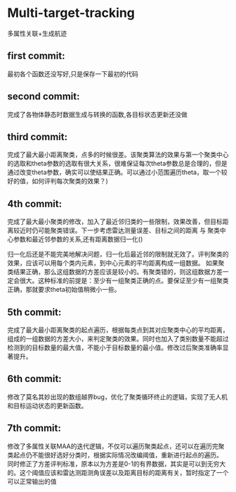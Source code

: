 # Multi-target-tracking
多属性关联+生成航迹

## first commit:
最初各个函数还没写好,只是保存一下最初的代码

## second commit:
完成了各物体静态时数据生成与转换的函数,各目标状态更新还没做

## third commit:
完成了最大最小距离聚类，点多的时候很差。该聚类算法的效果与第一个聚类中心的选取和theta参数的选取有很大关系，很难保证每次theta参数总是合理的，但是通过改变theta参数，确实可以使结果正确。可以通过小范围遍历theta，取一个较好的值，如何评判每次聚类的效果？)

## 4th commit: 
完成了最大最小聚类的修改，加入了最近邻归类的一些限制，效果改善，但目标距离较近时仍可能聚类错误。下一步考虑雷达测量误差、目标之间的距离 与 聚类中心参数和最近邻参数的关系,还有距离数据归一化()

归一化后还是不能完美地解决问题，归一化后最近邻的限制就无效了。评判聚类的效果，应该可以用每个类内元素，到中心元素的平均距离构成一组数据。
如果聚类结果正确，那么这组数据的方差应该是较小的。有聚类错的，则这组数据方差一定会很大。这种标准的前提是：至少有一组聚类正确的点。要保证至少有一组聚类正确，那就要求theta初始值稍微小一些。

## 5th commit:
完成了最大最小距离聚类的起点遍历，根据每类点到其对应聚类中心的平均距离，组成的一组数据的方差大小，来判定聚类的效果。同时也加入了类别数量不能超过检测到的目标数量的最大值，不能小于目标数量的最小值。修改过后聚类准确率显著提升。

## 6th commit:
修改了莫名其妙出现的数组越界bug，优化了聚类循环终止的逻辑，实现了无人机和目标运动状态的更新函数。

## 7th commit:
修改了多属性关联MAA的迭代逻辑，不仅可以遍历聚类起点，还可以在遍历完聚类起点仍不能很好选好分类时，根据实际情况改编阈值，重新进行起点的遍历。
同时修正了方差评判标准，原本以为方差是0-1的有界数据，其实是可以到无穷大的。这个阈值应该和雷达测距测角误差以及距离目标的距离有关，暂时指定了一个可以正常输出的值
